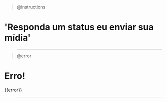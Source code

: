 > @instructions

# 'Responda um status eu enviar sua mídia'

> ---

> @error

# Erro!

{{error}}

> ---
